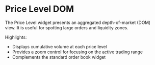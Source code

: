# Price Level DOM

The Price Level widget presents an aggregated depth-of-market (DOM) view. It is
useful for spotting large orders and liquidity zones.

Highlights:

- Displays cumulative volume at each price level
- Provides a zoom control for focusing on the active trading range
- Complements the standard order book widget
